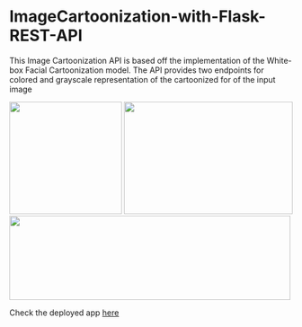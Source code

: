 # ImageCartoonization-with-Flask-REST-API

This Image Cartoonization API is based off the implementation of the White-box Facial Cartoonization model. The API provides two endpoints for colored and grayscale representation of the cartoonized for of the input image



<p float="left">
  <img src="https://user-images.githubusercontent.com/66390047/133566088-6f94cce0-d447-487c-b255-14e6f6f576a0.png" width="200" height="200" />
  <img src="https://user-images.githubusercontent.com/66390047/133568260-c974b133-5572-482a-934a-f0f65d9f65ee.png" width="300" height="200" />
  <img src="https://user-images.githubusercontent.com/66390047/133566513-f8dc8a0b-fa9c-4415-87c4-9fc71a785242.png" width="500" height="150" />
</p>

Check the deployed app [here](https://maayowa-cartoonize.herokuapp.com/)
